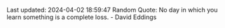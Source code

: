 Last updated: 2024-04-02 18:59:47
Random Quote: No day in which you learn something is a complete loss. - David Eddings